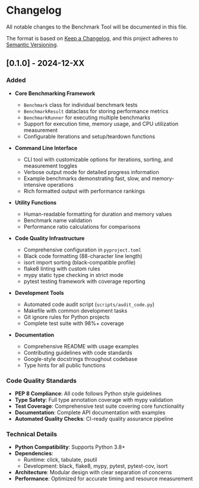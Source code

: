 # Changelog

All notable changes to the Benchmark Tool will be documented in this file.

The format is based on [Keep a Changelog](https://keepachangelog.com/en/1.0.0/),
and this project adheres to [Semantic Versioning](https://semver.org/spec/v2.0.0.html).

## [0.1.0] - 2024-12-XX

### Added
- **Core Benchmarking Framework**
  - `Benchmark` class for individual benchmark tests
  - `BenchmarkResult` dataclass for storing performance metrics  
  - `BenchmarkRunner` for executing multiple benchmarks
  - Support for execution time, memory usage, and CPU utilization measurement
  - Configurable iterations and setup/teardown functions

- **Command Line Interface**
  - CLI tool with customizable options for iterations, sorting, and measurement toggles
  - Verbose output mode for detailed progress information
  - Example benchmarks demonstrating fast, slow, and memory-intensive operations
  - Rich formatted output with performance rankings

- **Utility Functions**
  - Human-readable formatting for duration and memory values
  - Benchmark name validation
  - Performance ratio calculations for comparisons

- **Code Quality Infrastructure**
  - Comprehensive configuration in `pyproject.toml`
  - Black code formatting (88-character line length)
  - isort import sorting (black-compatible profile) 
  - flake8 linting with custom rules
  - mypy static type checking in strict mode
  - pytest testing framework with coverage reporting

- **Development Tools**
  - Automated code audit script (`scripts/audit_code.py`)
  - Makefile with common development tasks
  - Git ignore rules for Python projects
  - Complete test suite with 98%+ coverage

- **Documentation**
  - Comprehensive README with usage examples
  - Contributing guidelines with code standards
  - Google-style docstrings throughout codebase
  - Type hints for all public functions

### Code Quality Standards
- **PEP 8 Compliance**: All code follows Python style guidelines
- **Type Safety**: Full type annotation coverage with mypy validation
- **Test Coverage**: Comprehensive test suite covering core functionality
- **Documentation**: Complete API documentation with examples
- **Automated Quality Checks**: CI-ready quality assurance pipeline

### Technical Details
- **Python Compatibility**: Supports Python 3.8+
- **Dependencies**: 
  - Runtime: click, tabulate, psutil
  - Development: black, flake8, mypy, pytest, pytest-cov, isort
- **Architecture**: Modular design with clear separation of concerns
- **Performance**: Optimized for accurate timing and resource measurement